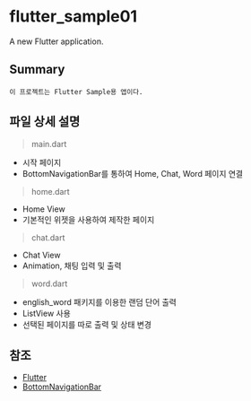 # flutter_sample01

A new Flutter application.

## Summary
```
이 프로젝트는 Flutter Sample용 앱이다.
```

## 파일 상세 설명 
> main.dart
  - 시작 페이지
  - BottomNavigationBar를 통하여 Home, Chat, Word 페이지 연결 
> home.dart
  - Home View
  - 기본적인 위젯을 사용하여 제작한 페이지 
> chat.dart
  - Chat View 
  - Animation, 채팅 입력 및 출력 
> word.dart
  - english_word 패키지를 이용한 랜덤 단어 출력
  - ListView 사용 
  - 선택된 페이지를 따로 출력 및 상태 변경

## 참조
* [Flutter](https://flutter.dev/docs/development/ui/layout/tutorial)
* [BottomNavigationBar](https://medium.com/flutteropen/flutter-widgets-11-bottomnavigationbar-3531d625fa0c)